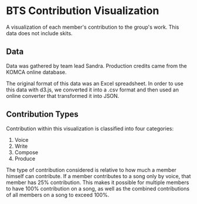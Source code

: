 # BTS Contribution Visualization
A visualization of each member's contribution to the group's work. This data does not include skits.

## Data
Data was gathered by team lead Sandra. Production credits came from the KOMCA online database.

The original format of this data was an Excel spreadsheet. In order to use this data with d3.js, we converted it into a .csv format and then used an online converter that transformed it into JSON. 

## Contribution Types
Contribution within this visualization is classified into four categories: 
1. Voice
2. Write
3. Compose
4. Produce

The type of contribution considered is relative to how much a member himself can contribute. If a member contributes to a song only by voice, that member has 25% contribution. This makes it possible for multiple members to have 100% contribution on a song, as well as the combined contributions of all members on a song to exceed 100%.